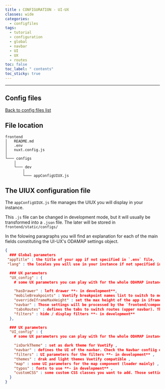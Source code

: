 ```yaml
---
title : CONFIGURATION - UI-UX
classes: wide
categories:
  - configfiles
tags:
  - tutorial
  - configuration
  - global
  - navbar
  - UI
  - UX
  - routes
toc: false
toc_label: " contents"
toc_sticky: true
---
```


--------

## Config files

[Back to config files list]({{site.baseurl}}/configuration/config-configs)

## File location

```shell
frontend
│   README.md
│   .env
│   nuxt.config.js
│
└─── configs
    │
    └─── dev
        │
        └─── appConfigUIUX.js

```

## The UIUX configuration file

The `appConfigUIUX.js` file manages the UIUX you will display in your instance.

This `.js` file can be changed in development mode, but it will usually be transformed into a `.json` file. The later will be stored in `frontend/static/configs/`

In the folowing paragraphs you will find an explanation for each of the main fields constituting the UI-UX's ODAMAP settings object.


```json
{
  ### Global parameters
 "appTitle" : the title of your app if not specified in `.env` file,
 "lang" : the locales you will use in your instance if not specified in the `.env` file,

  ### UX parameters
  "UX_config" : {
    # some UX parameters you can play with for the whole ODAMAP instance such as =>

    "hasDrawer" : left drawer **- in development**,
    "mobileBreakpoints" : Vuetify breakpoint names list to switch to mobile,
    "overrideIframeMaxHeight" : set the max height of the app in iframe mode **- in development**,
    "navbar" : Those settings will be processed by the `frontend/components/UX/Navbar.vue` component,
    "tabsRoutes" : defines the tabs to switch routes (upper navbar). Those settings will be processed by the `frontend/components/UX/TabsRoutes.vue` component,
    "filters" : hide / display filters **- in development**
  },

  ### UX parameters
  "UI_config" : {
    # some UX parameters you can play with for the whole ODAMAP instance such as

    "isDarkTheme" : set as dark theme for Vuetify ,
    "navbar" : defines the UI of the navbar. Check the Navbar confiig documentation for more,
    "filters" : UI parameters for the filters **- in development** ,
    "themes" : drak and light themes Vuetify compatible ,
    "map" : some UI parameters for the map component (loader mainly) ,
    "typos" : fonts to use **- in development** ,
    "customCSS" : some custom CSS classes you want to add. Those settings will be processed by the `frontend/components/UI/DynamicCSS.vue` component,
  }
}

```
